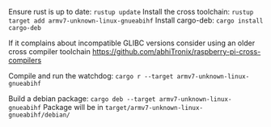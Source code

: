 Ensure rust is up to date: `rustup update`
Install the cross toolchain: `rustup target add armv7-unknown-linux-gnueabihf`
Install cargo-deb: `cargo install cargo-deb`

If it complains about incompatible GLIBC versions consider using an older cross compiler toolchain
https://github.com/abhiTronix/raspberry-pi-cross-compilers

Compile and run the watchdog:
`cargo r --target armv7-unknown-linux-gnueabihf`

Build a debian package:
`cargo deb --target armv7-unknown-linux-gnueabihf`
Package will be in `target/armv7-unknown-linux-gnueabihf/debian/`
